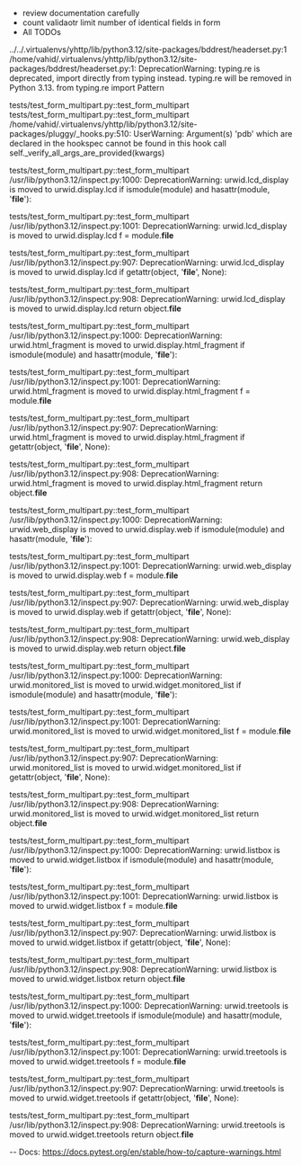 - review documentation carefully
- count validaotr limit number of identical fields in form
- All TODOs



../../.virtualenvs/yhttp/lib/python3.12/site-packages/bddrest/headerset.py:1
  /home/vahid/.virtualenvs/yhttp/lib/python3.12/site-packages/bddrest/headerset.py:1: DeprecationWarning: typing.re is deprecated, import directly from typing instead. typing.re will be removed in Python 3.13.
    from typing.re import Pattern

tests/test_form_multipart.py::test_form_multipart
tests/test_form_multipart.py::test_form_multipart
  /home/vahid/.virtualenvs/yhttp/lib/python3.12/site-packages/pluggy/_hooks.py:510: UserWarning: Argument(s) 'pdb' which are declared in the hookspec cannot be found in this hook call
    self._verify_all_args_are_provided(kwargs)

tests/test_form_multipart.py::test_form_multipart
  /usr/lib/python3.12/inspect.py:1000: DeprecationWarning: urwid.lcd_display is moved to urwid.display.lcd
    if ismodule(module) and hasattr(module, '__file__'):

tests/test_form_multipart.py::test_form_multipart
  /usr/lib/python3.12/inspect.py:1001: DeprecationWarning: urwid.lcd_display is moved to urwid.display.lcd
    f = module.__file__

tests/test_form_multipart.py::test_form_multipart
  /usr/lib/python3.12/inspect.py:907: DeprecationWarning: urwid.lcd_display is moved to urwid.display.lcd
    if getattr(object, '__file__', None):

tests/test_form_multipart.py::test_form_multipart
  /usr/lib/python3.12/inspect.py:908: DeprecationWarning: urwid.lcd_display is moved to urwid.display.lcd
    return object.__file__

tests/test_form_multipart.py::test_form_multipart
  /usr/lib/python3.12/inspect.py:1000: DeprecationWarning: urwid.html_fragment is moved to urwid.display.html_fragment
    if ismodule(module) and hasattr(module, '__file__'):

tests/test_form_multipart.py::test_form_multipart
  /usr/lib/python3.12/inspect.py:1001: DeprecationWarning: urwid.html_fragment is moved to urwid.display.html_fragment
    f = module.__file__

tests/test_form_multipart.py::test_form_multipart
  /usr/lib/python3.12/inspect.py:907: DeprecationWarning: urwid.html_fragment is moved to urwid.display.html_fragment
    if getattr(object, '__file__', None):

tests/test_form_multipart.py::test_form_multipart
  /usr/lib/python3.12/inspect.py:908: DeprecationWarning: urwid.html_fragment is moved to urwid.display.html_fragment
    return object.__file__

tests/test_form_multipart.py::test_form_multipart
  /usr/lib/python3.12/inspect.py:1000: DeprecationWarning: urwid.web_display is moved to urwid.display.web
    if ismodule(module) and hasattr(module, '__file__'):

tests/test_form_multipart.py::test_form_multipart
  /usr/lib/python3.12/inspect.py:1001: DeprecationWarning: urwid.web_display is moved to urwid.display.web
    f = module.__file__

tests/test_form_multipart.py::test_form_multipart
  /usr/lib/python3.12/inspect.py:907: DeprecationWarning: urwid.web_display is moved to urwid.display.web
    if getattr(object, '__file__', None):

tests/test_form_multipart.py::test_form_multipart
  /usr/lib/python3.12/inspect.py:908: DeprecationWarning: urwid.web_display is moved to urwid.display.web
    return object.__file__

tests/test_form_multipart.py::test_form_multipart
  /usr/lib/python3.12/inspect.py:1000: DeprecationWarning: urwid.monitored_list is moved to urwid.widget.monitored_list
    if ismodule(module) and hasattr(module, '__file__'):

tests/test_form_multipart.py::test_form_multipart
  /usr/lib/python3.12/inspect.py:1001: DeprecationWarning: urwid.monitored_list is moved to urwid.widget.monitored_list
    f = module.__file__

tests/test_form_multipart.py::test_form_multipart
  /usr/lib/python3.12/inspect.py:907: DeprecationWarning: urwid.monitored_list is moved to urwid.widget.monitored_list
    if getattr(object, '__file__', None):

tests/test_form_multipart.py::test_form_multipart
  /usr/lib/python3.12/inspect.py:908: DeprecationWarning: urwid.monitored_list is moved to urwid.widget.monitored_list
    return object.__file__

tests/test_form_multipart.py::test_form_multipart
  /usr/lib/python3.12/inspect.py:1000: DeprecationWarning: urwid.listbox is moved to urwid.widget.listbox
    if ismodule(module) and hasattr(module, '__file__'):

tests/test_form_multipart.py::test_form_multipart
  /usr/lib/python3.12/inspect.py:1001: DeprecationWarning: urwid.listbox is moved to urwid.widget.listbox
    f = module.__file__

tests/test_form_multipart.py::test_form_multipart
  /usr/lib/python3.12/inspect.py:907: DeprecationWarning: urwid.listbox is moved to urwid.widget.listbox
    if getattr(object, '__file__', None):

tests/test_form_multipart.py::test_form_multipart
  /usr/lib/python3.12/inspect.py:908: DeprecationWarning: urwid.listbox is moved to urwid.widget.listbox
    return object.__file__

tests/test_form_multipart.py::test_form_multipart
  /usr/lib/python3.12/inspect.py:1000: DeprecationWarning: urwid.treetools is moved to urwid.widget.treetools
    if ismodule(module) and hasattr(module, '__file__'):

tests/test_form_multipart.py::test_form_multipart
  /usr/lib/python3.12/inspect.py:1001: DeprecationWarning: urwid.treetools is moved to urwid.widget.treetools
    f = module.__file__

tests/test_form_multipart.py::test_form_multipart
  /usr/lib/python3.12/inspect.py:907: DeprecationWarning: urwid.treetools is moved to urwid.widget.treetools
    if getattr(object, '__file__', None):

tests/test_form_multipart.py::test_form_multipart
  /usr/lib/python3.12/inspect.py:908: DeprecationWarning: urwid.treetools is moved to urwid.widget.treetools
    return object.__file__

-- Docs: https://docs.pytest.org/en/stable/how-to/capture-warnings.html

